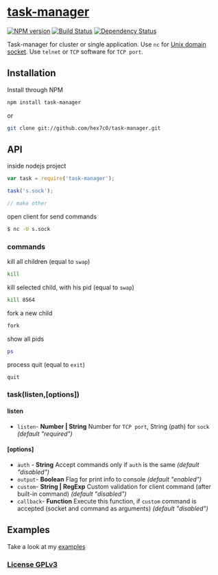 # [task-manager](http://supergiovane.tk/#/task-manager)

[![NPM version](https://badge.fury.io/js/task-manager.svg)](http://badge.fury.io/js/task-manager)
[![Build Status](https://travis-ci.org/hex7c0/task-manager.svg)](https://travis-ci.org/hex7c0/task-manager)
[![Dependency Status](https://david-dm.org/hex7c0/task-manager/status.svg)](https://david-dm.org/hex7c0/task-manager)

Task-manager for cluster or single application.
Use `nc` for [Unix domain socket](http://en.wikipedia.org/wiki/Unix_domain_socket).
Use `telnet` or `TCP` software for `TCP port`.


## Installation

Install through NPM

```bash
npm install task-manager
```
or
```bash
git clone git://github.com/hex7c0/task-manager.git
```

## API

inside nodejs project
```js
var task = require('task-manager');

task('s.sock');

// make other
```

open client for send commands
```bash
$ nc -U s.sock
```

### commands

kill all children (equal to `swap`)
```bash
kill
```

kill selected child, with his pid (equal to `swap`)
```bash
kill 8564
```

fork a new child
```bash
fork
```

show all pids
```bash
ps
```

process quit (equal to `exit`)
```bash
quit
```

### task(listen,[options])

#### listen

 - `listen`- **Number | String** Number for `TCP port`, String (path) for `sock` *(default "required")*

#### [options]

 - `auth` - **String** Accept commands only if `auth` is the same *(default "disabled")*
 - `output`- **Boolean** Flag for print info to console *(default "enabled")*
 - `custom`- **String | RegExp** Custom validation for client command (after built-in command) *(default "disabled")*
 - `callback`- **Function** Execute this function, if `custom` command is accepted (socket and command as arguments) *(default "disabled")*

## Examples

Take a look at my [examples](https://github.com/hex7c0/task-manager/tree/master/examples)

### [License GPLv3](http://opensource.org/licenses/GPL-3.0)

